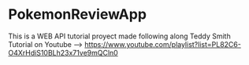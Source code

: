 # PokemonReviewApp
This is a WEB API tutorial proyect made following along Teddy Smith Tutorial on Youtube --> https://www.youtube.com/playlist?list=PL82C6-O4XrHdiS10BLh23x71ve9mQCln0 
